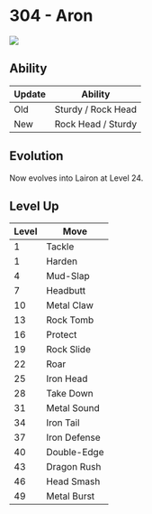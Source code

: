 # 304 - Aron
![][304]

## Ability

Update | Ability
---    | ---
Old    | Sturdy / Rock Head
New    | Rock Head / Sturdy

## Evolution
Now evolves into Lairon at Level 24.

## Level Up

Level | Move
---   | ---
  1   | Tackle
  1   | Harden
  4   | Mud-Slap
  7   | Headbutt
 10   | Metal Claw
 13   | Rock Tomb
 16   | Protect
 19   | Rock Slide
 22   | Roar
 25   | Iron Head
 28   | Take Down
 31   | Metal Sound
 34   | Iron Tail
 37   | Iron Defense
 40   | Double-Edge
 43   | Dragon Rush
 46   | Head Smash
 49   | Metal Burst

[304]: ../img/pokemon/304.png
